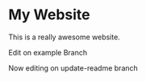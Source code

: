 # My Website
This is a really awesome website.

Edit on example Branch

Now editing on update-readme branch
